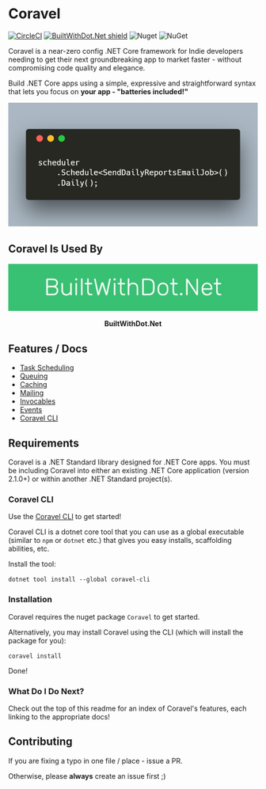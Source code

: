 # Coravel

[![CircleCI](https://circleci.com/gh/jamesmh/coravel/tree/master.svg?style=svg)](https://circleci.com/gh/jamesmh/coravel/tree/master)
[![BuiltWithDot.Net shield](https://builtwithdot.net/project/32/coravel/badge)](https://builtwithdot.net/project/32/coravel)
![Nuget](https://img.shields.io/nuget/v/Coravel.svg)
![NuGet](https://img.shields.io/nuget/dt/Coravel.svg)

Coravel is a near-zero config .NET Core framework for Indie developers needing to get their next groundbreaking app to market faster - without compromising code quality and elegance.

Build .NET Core apps using a simple, expressive and straightforward syntax that lets you focus on **your app - "batteries included!"** 

![Coravel Scheduler](./Docs/img/scheduledailyreport.png)

## Coravel Is Used By

<p align="center">
  <a href="https://www.builtwithdot.net">
    <img src="./Docs/img/used-by/builtwithdotnet.jpg" alt="BuiltWithDotNet" />
  </a>
</p>
<p align="center"><b>BuiltWithDot.Net</b></p>

## Features / Docs

- [Task Scheduling](./Docs/Scheduler.md)
- [Queuing](./Docs/Queuing.md)
- [Caching](./Docs/Caching.md)
- [Mailing](./Docs/Mailing.md)
- [Invocables](./Docs/Invocables.md)
- [Events](./Docs/Events.md)
- [Coravel CLI](./Docs/Cli.md)

## Requirements

Coravel is a .NET Standard library designed for .NET Core apps. You must be including Coravel into either an existing .NET Core application (version 2.1.0+) or within another .NET Standard project(s).

### Coravel CLI

Use the [Coravel CLI](./Docs/Cli.md) to get started!

Coravel CLI is a dotnet core tool that you can use as a global executable (similar to `npm` or `dotnet` etc.) that gives you easy installs, scaffolding abilities, etc.

Install the tool:

```
dotnet tool install --global coravel-cli
```

### Installation

Coravel requires the nuget package `Coravel` to get started.

Alternatively, you may install Coravel using the CLI (which will install the package for you):

```
coravel install
```

Done!

### What Do I Do Next?

Check out the top of this readme for an index of Coravel's features, each linking to the appropriate docs!

## Contributing

If you are fixing a typo in one file / place - issue a PR.

Otherwise, please **always** create an issue first ;)
